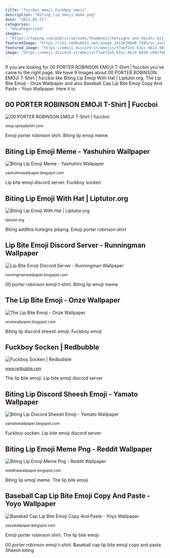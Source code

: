 ```yaml
---
title: "fuccboi emoji Fuckboy emoji"
description: "Biting lip emoji meme png"
date: "2022-05-21"
categories:
- "Uncategorized"
images:
- "https://toppng.com/public/uploads/thumbnail/hotsigns-and-decals-biting-lip-emoji-11563346904bd1o1jjhzk.png"
featuredImage: "https://ih1.redbubble.net/image.1012639840.7285/ur,socks_flatlay_medium,square,600x600-bg,f8f8f8.1.jpg"
featured_image: "https://emoji.discord.st/emojis/f7aef2e5-b31c-4613-8839-cb0cfeb141d3.jpeg"
image: "https://emoji.discord.st/emojis/f7aef2e5-b31c-4613-8839-cb0cfeb141d3.jpeg"
---
```


If you are looking for 00 PORTER ROBINSON EMOJI T-Shirt | fuccboi you've came to the right page. We have 9 Images about 00 PORTER ROBINSON EMOJI T-Shirt | fuccboi like Biting Lip Emoji With Hat | Liptutor.org, The Lip Bite Emoji - Onze Wallpaper and also Baseball Cap Lip Bite Emoji Copy And Paste - Yoyo Wallpaper. Here it is:

## 00 PORTER ROBINSON EMOJI T-Shirt | Fuccboi

![00 PORTER ROBINSON EMOJI T-Shirt | fuccboi](https://image.spreadshirtmedia.com/image-server/v1/products/1002714168/views/2,width=800,height=800,appearanceId=2,version=1485256808/00-porter-robinson-emoji-mens-t-shirt.jpg "The lip bite emoji")

<small>shop.spreadshirt.com</small>

Emoji porter robinson shirt. Biting lip emoji meme

## Biting Lip Emoji Meme - Yashuhiro Wallpaper

![Biting Lip Emoji Meme - Yashuhiro Wallpaper](https://ih1.redbubble.net/image.2242527752.0096/st,small,507x507-pad,600x600,f8f8f8.jpg "Baseball cap lip bite emoji copy and paste")

<small>yashuhirowallpaper.blogspot.com</small>

Lip bite emoji discord server. Fuckboy socken

## Biting Lip Emoji With Hat | Liptutor.org

![Biting Lip Emoji With Hat | Liptutor.org](https://i.kym-cdn.com/photos/images/newsfeed/001/623/618/b11.jpg "Technoblade photographic")

<small>liptutor.org</small>

Biting addthis hotsigns pikpng. Emoji porter robinson shirt

## Lip Bite Emoji Discord Server - Runningman Wallpaper

![Lip Bite Emoji Discord Server - Runningman Wallpaper](https://emoji.discord.st/emojis/f7aef2e5-b31c-4613-8839-cb0cfeb141d3.jpeg "Biting lip emoji meme")

<small>runningmanwallpaper.blogspot.com</small>

00 porter robinson emoji t-shirt. Biting lip emoji meme

## The Lip Bite Emoji - Onze Wallpaper

![The Lip Bite Emoji - Onze Wallpaper](https://ih1.redbubble.net/image.955708056.6875/flat,750x,075,f-pad,750x1000,f8f8f8.jpg "Lip bite emoji discord server")

<small>onzewallpaper.blogspot.com</small>

Biting lip discord sheesh emoji. Fuckboy emoji

## Fuckboy Socken | Redbubble

![Fuckboy Socken | Redbubble](https://ih1.redbubble.net/image.1012639840.7285/ur,socks_flatlay_medium,square,600x600-bg,f8f8f8.1.jpg "Biting lip emoji meme")

<small>www.redbubble.com</small>

The lip bite emoji. Lip bite emoji discord server

## Biting Lip Discord Sheesh Emoji - Yamato Wallpaper

![Biting Lip Discord Sheesh Emoji - Yamato Wallpaper](https://ih1.redbubble.net/image.2354856357.4023/mp,504x516,gloss,f8f8f8,t-pad,600x600,f8f8f8.jpg "Biting lip emoji meme png")

<small>yamatowallpaper.blogspot.com</small>

Fuckboy socken. Lip bite emoji discord server

## Biting Lip Emoji Meme Png - Reddit Wallpaper

![Biting Lip Emoji Meme Png - Reddit Wallpaper](https://toppng.com/public/uploads/thumbnail/hotsigns-and-decals-biting-lip-emoji-11563346904bd1o1jjhzk.png "Lip bite emoji discord server")

<small>redditsewallpaper.blogspot.com</small>

Biting lip emoji meme. The lip bite emoji

## Baseball Cap Lip Bite Emoji Copy And Paste - Yoyo Wallpaper

![Baseball Cap Lip Bite Emoji Copy And Paste - Yoyo Wallpaper](https://ih1.redbubble.net/image.2057303620.2462/pp,504x498-pad,600x600,f8f8f8.jpg "Fuckboy socken")

<small>yoyowallpaper.blogspot.com</small>

Emoji porter robinson shirt. The lip bite emoji

00 porter robinson emoji t-shirt. Baseball cap lip bite emoji copy and paste. Sheesh biting
